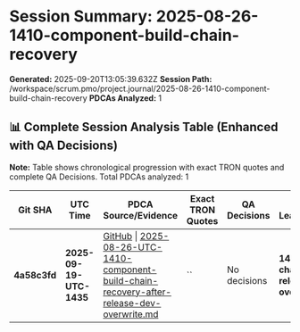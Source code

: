 # Session Summary: 2025-08-26-1410-component-build-chain-recovery

**Generated:** 2025-09-20T13:05:39.632Z
**Session Path:** /workspace/scrum.pmo/project.journal/2025-08-26-1410-component-build-chain-recovery
**PDCAs Analyzed:** 1

## **📊 Complete Session Analysis Table (Enhanced with QA Decisions)**

**Note:** Table shows chronological progression with exact TRON quotes and complete QA Decisions. Total PDCAs analyzed: 1

| **Git SHA** | **UTC Time** | **PDCA Source/Evidence** | **Exact TRON Quotes** | **QA Decisions** | **Key Learning/Achievement** |
|-------------|--------------|--------------------------|------------------------|------------------|-----------------------------|
| **4a58c3fd** | **2025-09-19-UTC-1435** | [GitHub](https://github.com/Cerulean-Circle-GmbH/Web4Articles/blob/dev/2025-09-19-UTC-1657/scrum.pmo/project.journal/2025-08-26-1410-component-build-chain-recovery/pdca/role/architect/2025-08-26-UTC-1410-component-build-chain-recovery-after-release-dev-overwrite.md) \| [2025-08-26-UTC-1410-component-build-chain-recovery-after-release-dev-overwrite.md](N/A) | `` | No decisions | **1410 component build chain recovery after release dev overwrite.md** |
